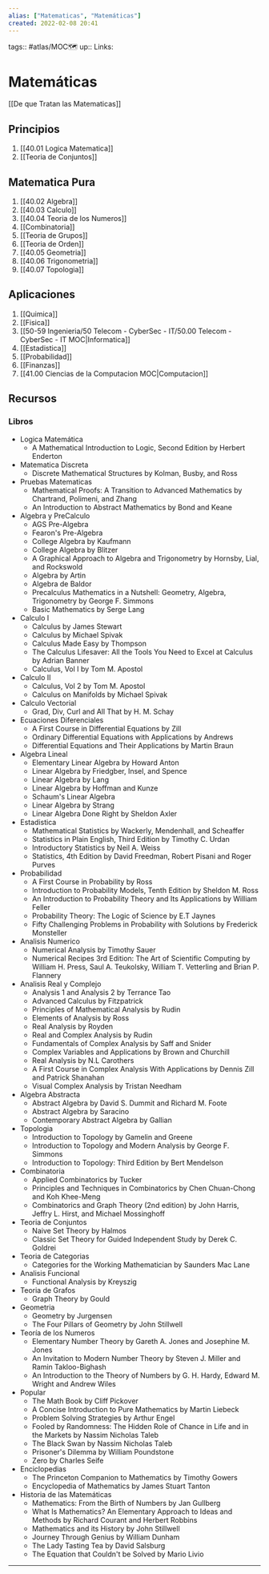 ```yaml
---
alias: ["Matematicas", "Matemáticas"]
created: 2022-02-08 20:41
---
```

tags:: #atlas/MOC🗺 
up:: 
Links: 
# Matemáticas
[[De que Tratan las Matematicas]]

## Principios
1. [[40.01 Logica Matematica]]
2. [[Teoria de Conjuntos]]

## Matematica Pura
1. [[40.02 Algebra]]
2. [[40.03 Calculo]]
3. [[40.04 Teoria de los Numeros]]
4. [[Combinatoria]]
5. [[Teoria de Grupos]]
6. [[Teoria de Orden]]
7. [[40.05 Geometria]]
8. [[40.06 Trigonometria]]
9. [[40.07 Topologia]]

## Aplicaciones
1. [[Quimica]]
2. [[Fisica]]
3. [[50-59 Ingenieria/50 Telecom - CyberSec - IT/50.00 Telecom - CyberSec - IT MOC|Informatica]]
4. [[Estadistica]]
5. [[Probabilidad]]
6. [[Finanzas]]
7. [[41.00 Ciencias de la Computacion MOC|Computacion]]

## Recursos
### Libros
- Logica Matemática
	- A Mathematical Introduction to Logic, Second Edition by Herbert Enderton
- Matematica Discreta
	- Discrete Mathematical Structures by Kolman, Busby, and Ross
- Pruebas Matematicas
	- Mathematical Proofs: A Transition to Advanced Mathematics by Chartrand, Polimeni, and Zhang
	- An Introduction to Abstract Mathematics by Bond and Keane
- Algebra y PreCalculo
	- AGS Pre-Algebra
	- Fearon's Pre-Algebra
	- College Algebra by Kaufmann
	- College Algebra by Blitzer
	- A Graphical Approach to Algebra and Trigonometry by Hornsby, Lial, and Rockswold
	- Algebra by Artin
	- Algebra de Baldor
	- Precalculus Mathematics in a Nutshell: Geometry, Algebra, Trigonometry by George F. Simmons
	- Basic Mathematics by Serge Lang
- Calculo I
	- Calculus by James Stewart
	- Calculus by Michael Spivak
	- Calculus Made Easy by Thompson
	- The Calculus Lifesaver: All the Tools You Need to Excel at Calculus by Adrian Banner
	- Calculus, Vol I by Tom M. Apostol
- Calculo II
	- Calculus, Vol 2 by Tom M. Apostol
	- Calculus on Manifolds by Michael Spivak
- Calculo Vectorial
	- Grad, Div, Curl and All That by H. M. Schay 
- Ecuaciones Diferenciales
	- A First Course in Differential Equations by Zill
	- Ordinary Differential Equations with Applications by Andrews
	- Differential Equations and Their Applications by Martin Braun
- Algebra Lineal
	- Elementary Linear Algebra by Howard Anton
	- Linear Algebra by Friedgber, Insel, and Spence
	- Linear Algebra by Lang
	- Linear Algebra by Hoffman and Kunze
	- Schaum's Linear Algebra
	- Linear Algebra by Strang
	- Linear Algebra Done Right by Sheldon Axler
- Estadistica
	- Mathematical Statistics by Wackerly, Mendenhall, and Scheaffer
	- Statistics in Plain English, Third Edition by Timothy C. Urdan
	- Introductory Statistics by Neil A. Weiss
	- Statistics, 4th Edition by David Freedman, Robert Pisani and Roger Purves
- Probabilidad
	- A First Course in Probability by Ross
	- Introduction to Probability Models, Tenth Edition by Sheldon M. Ross
	- An Introduction to Probability Theory and Its Applications by William Feller
	- Probability Theory: The Logic of Science by E.T Jaynes
	- Fifty Challenging Problems in Probability with Solutions by Frederick Monsteller
- Analisis Numerico
	- Numerical Analysis by Timothy Sauer
	- Numerical Recipes 3rd Edition: The Art of Scientific Computing by William H. Press, Saul A. Teukolsky, William T. Vetterling and Brian P. Flannery
- Analisis Real y Complejo
	- Analysis 1 and Analysis 2 by Terrance Tao
	- Advanced Calculus by Fitzpatrick
	- Principles of Mathematical Analysis by Rudin
	- Elements of Analysis by Ross
	- Real Analysis by Royden
	- Real and Complex Analysis by Rudin
	- Fundamentals of Complex Analysis by Saff and Snider
	- Complex Variables and Applications by Brown and Churchill
	- Real Analysis by N.L Carothers
	- A First Course in Complex Analysis With Applications by Dennis Zill and Patrick Shanahan
	- Visual Complex Analysis by Tristan Needham
- Algebra Abstracta
	- Abstract Algebra by David S. Dummit and Richard M. Foote
	- Abstract Algebra by Saracino
	- Contemporary Abstract Algebra by Gallian
- Topologia
	- Introduction to Topology by Gamelin and Greene
	- Introduction to Topology and Modern Analysis by George F. Simmons
	- Introduction to Topology: Third Edition by Bert Mendelson
- Combinatoria
	- Applied Combinatorics by Tucker
	- Principles and Techniques in Combinatorics by Chen Chuan-Chong and Koh Khee-Meng
	- Combinatorics and Graph Theory (2nd edition) by John Harris, Jeffry L. Hirst, and Michael Mossinghoff
- Teoria de Conjuntos
	- Naive Set Theory by Halmos
	- Classic Set Theory for Guided Independent Study by Derek C. Goldrei
- Teoria de Categorias
	- Categories for the Working Mathematician by Saunders Mac Lane
- Analisis Funcional
	- Functional Analysis by Kreyszig
- Teoria de Grafos
	- Graph Theory by Gould
- Geometria
	- Geometry by Jurgensen
	- The Four Pillars of Geometry by John Stillwell
- Teoría de los Numeros
	- Elementary Number Theory by Gareth A. Jones and Josephine M. Jones
	- An Invitation to Modern Number Theory by Steven J. Miller and Ramin Takloo-Bighash
	- An Introduction to the Theory of Numbers by G. H. Hardy, Edward M. Wright and Andrew Wiles
- Popular
	- The Math Book by Cliff Pickover
	- A Concise Introduction to Pure Mathematics by Martin Liebeck
	- Problem Solving Strategies by Arthur Engel
	- Fooled by Randomness: The Hidden Role of Chance in Life and in the Markets by Nassim Nicholas Taleb
	- The Black Swan by Nassim Nicholas Taleb
	- Prisoner's Dilemma by William Poundstone
	- Zero by Charles Seife
- Enciclopedias
	- The Princeton Companion to Mathematics by Timothy Gowers
	- Encyclopedia of Mathematics by James Stuart Tanton
- Historia de las Matemáticas
	- Mathematics: From the Birth of Numbers by Jan Gullberg
	- What Is Mathematics? An Elementary Approach to Ideas and Methods by Richard Courant and Herbert Robbins
	- Mathematics and its History by John Stillwell
	- Journey Through Genius by William Dunham
	- The Lady Tasting Tea by David Salsburg
	- The Equation that Couldn't be Solved by Mario Livio
___